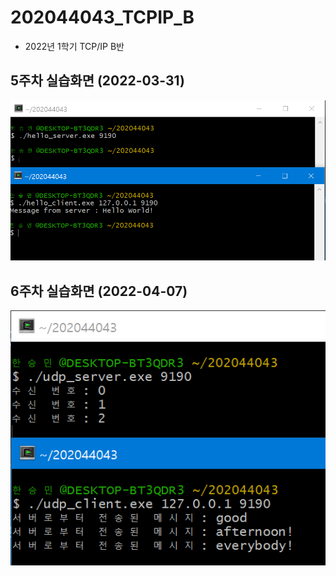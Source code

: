 # 202044043_TCPIP_B
  - 2022년 1학기 TCP/IP B반

## 5주차 실습화면 (2022-03-31)

<img width="" height="" src=./pic/5주차.PNG></img>

## 6주차 실습화면 (2022-04-07)

<img width="" height="" src=./pic/6주차.PNG></img>
